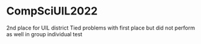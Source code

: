 # CompSciUIL2022
2nd place for UIL district
Tied problems with first place but did not perform as well in group individual test
